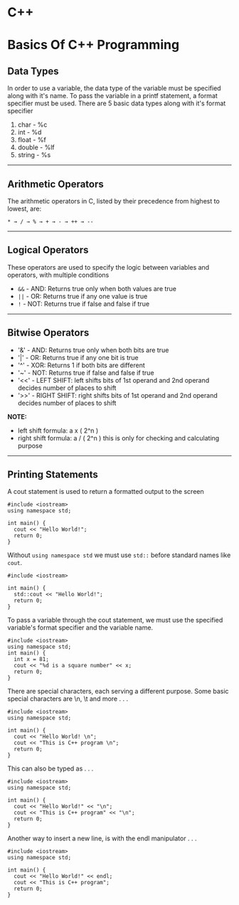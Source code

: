 # C++
# Basics Of C++ Programming

## Data Types
In order to use a variable, the data type of the variable must be specified along with it's name.
To pass the variable in a printf statement, a format specifier must be used.
There are 5 basic data types along with it's format specifier
1. char - %c 
2. int - %d
3. float - %f
4. double - %lf
5. string - %s

---

## Arithmetic Operators
The arithmetic operators in C, listed by their precedence from highest to lowest, are:

`* → / → % → + → - → ++ → --`

---

## Logical Operators
These operators are used to specify the logic between variables and operators, with multiple conditions

- `&&` - AND:  Returns true only when both values are true  
- `||` - OR:  Returns true if any one value is true  
- `!` - NOT:  Returns true if false and false if true

---

## Bitwise Operators
- '&' - AND:  Returns true only when both bits are true
- '|' - OR:  Returns true if any one bit is true  
- '^' - XOR:  Returns 1 if both bits are different
- '~' - NOT:  Returns true if false and false if true
- '<<' - LEFT SHIFT:  left shifts bits of 1st operand and 2nd operand decides number of places to shift
- '>>' - RIGHT SHIFT:  right shifts bits of 1st operand and 2nd operand decides number of places to shift

**NOTE:** 
* left shift formula: a x ( 2^n )
* right shift formula: a / ( 2^n )
this is only for checking and calculating purpose

---

## Printing Statements
A cout statement is used to return a formatted output to the screen
```
#include <iostream>
using namespace std;

int main() {
  cout << "Hello World!";
  return 0;
}
```
Without `using namespace std` we must use `std::` before standard names like `cout`.
```
#include <iostream>

int main() {
  std::cout << "Hello World!";
  return 0;
}
```
To pass a variable through the cout statement, we must use the specified variable's format specifier and the variable name.
```
#include <iostream>
using namespace std;
int main() {
  int x = 81;
  cout << "%d is a square number" << x;
  return 0;
}
```
There are special characters, each serving a different purpose.
Some basic special characters are \n, \t and more . . .
```
#include <iostream>
using namespace std;

int main() {
  cout << "Hello World! \n";
  cout << "This is C++ program \n";
  return 0;
}
```
This can also be typed as . . .
```
#include <iostream>
using namespace std;

int main() {
  cout << "Hello World!" << "\n";
  cout << "This is C++ program" << "\n";
  return 0;
}
```
Another way to insert a new line, is with the endl manipulator . . .
```
#include <iostream>
using namespace std;

int main() {
  cout << "Hello World!" << endl;
  cout << "This is C++ program";
  return 0;
}
```
